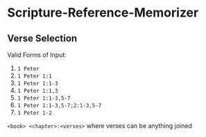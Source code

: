 # Scripture-Reference-Memorizer

## Verse Selection

Valid Forms of Input:

1. `1 Peter`
2. `1 Peter 1:1`
3. `1 Peter 1:1-3`
4. `1 Peter 1:1,3`
5. `1 Peter 1:1-3,5-7`
6. `1 Peter 1:1-3,5-7;2:1-3,5-7`
7. `1 Peter 1-2`

`<book> <chapter>:<verses>`
where verses can be anything joined
